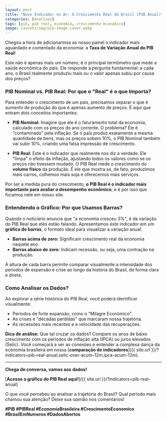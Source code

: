 ```yaml
---
layout: post
title: "Novo Indicador no Ar: O Crescimento Real do Brasil (PIB Anual)"
categories: [analises]
tags: [pib, pib real, economia, crescimento economico]
image: /assets/img/pib-image-cover.webp
---
```


Chegou a hora de adicionarmos ao nosso painel o indicador mais aguardado e comentado da economia: a **Taxa de Variação Anual do PIB Real**!

Este não é apenas mais um número; é o principal termômetro que mede a saúde econômica do país. Ele responde à pergunta fundamental: a cada ano, o Brasil realmente produziu mais ou o valor apenas subiu por causa dos preços?

### PIB Nominal vs. PIB Real: Por que o "Real" é o que Importa?

Para entender o crescimento de um país, precisamos separar o que é aumento de produção do que é apenas aumento de preços. É aqui que entram dois conceitos importantes:

- **PIB Nominal:** Imagine que ele é o faturamento total da economia, calculado com os preços do ano corrente. O problema? Ele é "contaminado" pela inflação. Se o país produz exatamente a mesma quantidade de bens, mas os preços sobem 10%, o PIB Nominal também vai subir 10%, criando uma falsa impressão de crescimento.

- **PIB Real:** Este é o indicador que realmente nos diz a verdade. Ele "limpa" o efeito da inflação, ajustando todos os valores como se os preços não tivessem mudado. O PIB Real mede o crescimento do **volume físico** da produção. É ele que mostra se, de fato, produzimos mais carros, colhemos mais soja e oferecemos mais serviços.

Por ser a medida pura do crescimento, **o PIB Real é o indicador mais importante para avaliar o desempenho econômico**, и é por isso que focamos nele em nosso site.

### Entendendo o Gráfico: Por que Usamos Barras?

Quando o noticiário anuncia que "a economia cresceu 3%", é da variação do PIB Real que eles estão falando. Apresentamos este indicador em um **gráfico de barras**, o formato ideal para visualizar a variação anual:

- **Barras acima de zero:** Significam crescimento real da economia naquele ano.
- **Barras abaixo de zero:** Indicam recessão, ou seja, uma contração na produção.

A altura de cada barra permite comparar visualmente a intensidade dos períodos de expansão e crise ao longo da história do Brasil, de forma clara e direta.

### Como Analisar os Dados?

Ao explorar a série histórica do PIB Real, você poderá identificar visualmente:

- Períodos de forte expansão, como o "Milagre Econômico".
- As crises e "décadas perdidas" que marcaram nossa trajetória.
- As recessões mais recentes e a velocidade das recuperações.

**Dica de análise:** Que tal cruzar os dados? Compare os anos de baixo crescimento com os períodos de inflação alta (IPCA) ou juros elevados (Selic). Você começará a ver as conexões e entender a complexa dança da economia brasileira em nossa [**comparação de indicadores**]({{ site.url }}/?indicators=pib-real-anual,selic-over-acum-12m,ipca-acum-12m).

---

**Chega de conversa, vamos aos dados!**

[**Acesse o gráfico do PIB Real aqui!**]({{ site.url }}/?indicators=pib-real-anual)

O que você percebeu ao analisar a trajetória do Brasil? Qual período mais chamou sua atenção? Deixe sua opinião nos comentários!

**#PIB #PIBReal #EconomiaBrasileira #CrescimentoEconomico #BrasilEmNumeros #DadosAbertos**
